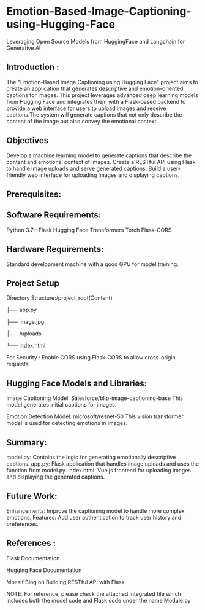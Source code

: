 # Emotion-Based-Image-Captioning-using-Hugging-Face

Leveraging Open Source Models from HuggingFace and Langchain for Generative AI

## Introduction :
The "Emotion-Based Image Captioning using Hugging Face" project aims to create an application that generates descriptive and emotion-oriented captions for images. This project leverages advanced deep learning models from Hugging Face and integrates them with a Flask-based backend to provide a web interface for users to upload images and receive captions.The system will generate captions that not only describe the content of the image but also convey the emotional context.


## Objectives

Develop a machine learning model to generate captions that describe the content and emotional context of images.
Create a RESTful API using Flask to handle image uploads and serve generated captions.
Build a user-friendly web interface for uploading images and displaying captions.

## Prerequisites: 

## Software Requirements:
Python 3.7+
Flask
Hugging Face Transformers
Torch
Flask-CORS

## Hardware Requirements:
Standard development machine with a good GPU for model training.

## Project Setup
Directory Structure:/project_root(Content)

├── app.py

├── image.jpg

├── /uploads

└── index.html

For Security : Enable CORS using Flask-CORS to allow cross-origin requests:

## Hugging Face Models and Libraries:

Image Captioning Model:
Salesforce/blip-image-captioning-base
This model generates initial captions for images.

Emotion Detection Model:
microsoft/resnet-50
This vision transformer model is used for detecting emotions in images.


## Summary: 
model.py: Contains the logic for generating emotionally descriptive captions.
app.py: Flask application that handles image uploads and uses the function from model.py.
index.html: Vue.js frontend for uploading images and displaying the generated captions.

## Future Work: 
Enhancements: Improve the captioning model to handle more complex emotions.
Features: Add user authentication to track user history and preferences.

## References :

Flask Documentation

Hugging Face Documentation

Moesif Blog on Building RESTful API with Flask

NOTE: For reference, please check the attached integrated file which includes both the model code and Flask code under the name Module.py



